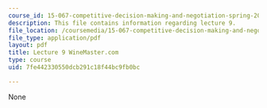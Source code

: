 ```yaml
---
course_id: 15-067-competitive-decision-making-and-negotiation-spring-2011
description: This file contains information regarding lecture 9.
file_location: /coursemedia/15-067-competitive-decision-making-and-negotiation-spring-2011/7fe442330550dcb291c18f44bc9fb0bc_MIT15_067S11_lec09.pdf
file_type: application/pdf
layout: pdf
title: Lecture 9 WineMaster.com
type: course
uid: 7fe442330550dcb291c18f44bc9fb0bc

---
```

None